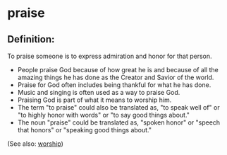 # praise #

## Definition: ##

To praise someone is to express admiration and honor for that person.

* People praise God because of how great he is and because of all the amazing things he has done as the Creator and Savior of the world.
* Praise for God often includes being thankful for what he has done.
* Music and singing is often used as a way to praise God.
* Praising God is part of what it means to worship him.
* The term "to praise" could also be translated as, "to speak well of" or "to highly honor with words" or "to say good things about."
* The noun "praise" could be translated as, "spoken honor" or "speech that honors" or "speaking good things about." 

(See also: [worship](../kt/worship.md))

